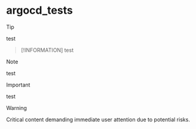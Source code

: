 # argocd_tests
> [!TIP]
> test

> [!INFORMATION] 
> test

> [!NOTE]
> test

> [!IMPORTANT]
> test

>[!WARNING] 
> Critical content demanding immediate user attention due to potential risks.
